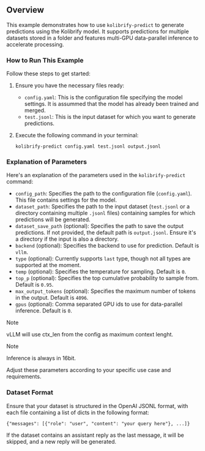 ## Overview

This example demonstrates how to use `kolibrify-predict` to generate predictions using the Kolibrify model. It supports predictions for multiple datasets stored in a folder and features multi-GPU data-parallel inference to accelerate processing.

### How to Run This Example

Follow these steps to get started:

1. Ensure you have the necessary files ready:
   - `config.yaml`: This is the configuration file specifying the model settings. It is assummed that the model has already been trained and merged.
   - `test.jsonl`: This is the input dataset for which you want to generate predictions.

2. Execute the following command in your terminal:
   ```
   kolibrify-predict config.yaml test.jsonl output.jsonl
   ```

### Explanation of Parameters

Here's an explanation of the parameters used in the `kolibrify-predict` command:

- `config_path`: Specifies the path to the configuration file (`config.yaml`). This file contains settings for the model.
- `dataset_path`: Specifies the path to the input dataset (`test.jsonl` or a directory containing multiple `.jsonl` files) containing samples for which predictions will be generated.
- `dataset_save_path` (optional): Specifies the path to save the output predictions. If not provided, the default path is `output.jsonl`. Ensure it's a directory if the input is also a directory.
- `backend` (optional): Specifies the backend to use for prediction. Default is `vllm`.
- `type` (optional): Currently supports `last` type, though not all types are supported at the moment.
- `temp` (optional): Specifies the temperature for sampling. Default is `0`.
- `top_p` (optional): Specifies the top cumulative probability to sample from. Default is `0.95`.
- `max_output_tokens` (optional): Specifies the maximum number of tokens in the output. Default is `4096`.
- `gpus` (optional): Comma separated GPU ids to use for data-parallel inference. Default is `0`.

> [!NOTE]
> vLLM will use ctx_len from the config as maximum context lenght.

> [!NOTE]
> Inference is always in 16bit.

Adjust these parameters according to your specific use case and requirements.

### Dataset Format

Ensure that your dataset is structured in the OpenAI JSONL format, with each file containing a list of dicts in the following format:
```
{"messages": [{"role": "user", "content": "your query here"}, ...]}
```
If the dataset contains an assistant reply as the last message, it will be skipped, and a new reply will be generated.